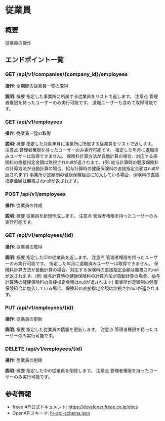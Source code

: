 # 従業員

## 概要

従業員の操作

## エンドポイント一覧

### GET /api/v1/companies/{company_id}/employees

**操作**: 全期間の従業員一覧の取得

**説明**: 概要 指定した事業所に所属する従業員をリストで返します。 注意点 管理者権限を持ったユーザーのみ実行可能です。 退職ユーザーも含めて取得可能です。

### GET /api/v1/employees

**操作**: 従業員一覧の取得

**説明**: 概要 指定した対象年月に事業所に所属する従業員をリストで返します。 注意点 管理者権限を持ったユーザーのみ実行可能です。 指定した年月に退職済みユーザーは取得できません。 保険料計算方法が自動計算の場合、対応する保険料の直接指定金額は無視されnullが返されます。(例: 給与計算時の健康保険料の計算方法が自動計算の場合、給与計算時の健康保険料の直接指定金額はnullが返されます) 事業所が定額制の健康保険組合に加入している場合、保険料の直接指定金額は無視されnullが返されます。

### POST /api/v1/employees

**操作**: 従業員の作成

**説明**: 概要 従業員を新規作成します。 注意点 管理者権限を持ったユーザーのみ実行可能です。

### GET /api/v1/employees/{id}

**操作**: 従業員の取得

**説明**: 概要 指定したIDの従業員を返します。 注意点 管理者権限を持ったユーザーのみ実行可能です。 指定した年月に退職済みユーザーは取得できません。 保険料計算方法が自動計算の場合、対応する保険料の直接指定金額は無視されnullが返されます。(例: 給与計算時の健康保険料の計算方法が自動計算の場合、給与計算時の健康保険料の直接指定金額はnullが返されます) 事業所が定額制の健康保険組合に加入している場合、保険料の直接指定金額は無視されnullが返されます。

### PUT /api/v1/employees/{id}

**操作**: 従業員の更新

**説明**: 概要 指定した従業員の情報を更新します。 注意点 管理者権限を持ったユーザーのみ実行可能です。

### DELETE /api/v1/employees/{id}

**操作**: 従業員の削除

**説明**: 概要 指定したIDの従業員を削除します。 注意点 管理者権限を持ったユーザーのみ実行可能です。



## 参考情報

- freee API公式ドキュメント: https://developer.freee.co.jp/docs
- OpenAPIスキーマ: [hr-api-schema.json](../../openapi/hr-api-schema.json)
